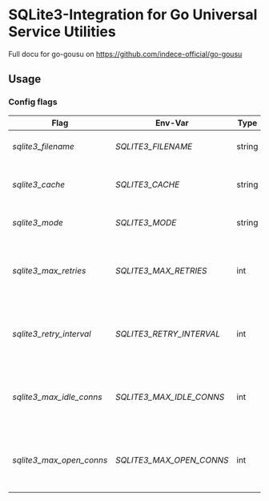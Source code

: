 # SQLite3-Integration for Go Universal Service Utilities

Full docu for go-gousu on https://github.com/indece-official/go-gousu

## Usage
### Config flags
| Flag | Env-Var | Type | Default | Description |
| --- | --- | --- | --- | --- |
| _sqlite3\_filename_ | _SQLITE3_FILENAME_ | string | "db.sqlite" | Filename of sqlite database |
| _sqlite3\_cache_ | _SQLITE3_CACHE_ | string | "private" | SQLite3 cache mode: shared | private |
| _sqlite3\_mode_ | _SQLITE3_MODE_ | string | "rwc" | SQLite3 access mode: ro | rw | rwc | memory |
| _sqlite3\_max\_retries_ | _SQLITE3\_MAX\_RETRIES_ | int | 10 | Max number of retries before connecting to db fails  |
| _sqlite3\_retry\_interval_ | _SQLITE3\_RETRY\_INTERVAL_ | int | 6 | Interval in seconds between retrying to connect to db |
| _sqlite3\_max\_idle\_conns_ | _SQLITE3\_MAX\_IDLE\_CONNS_ | int | 0 | Maximum number of idle connections (0 is unlimited) |
| _sqlite3\_max\_open\_conns_ | _SQLITE3\_MAX\_OPEN\_CONNS_ | int | 0 | Maximum number of open connections (0 is unlimited) |
